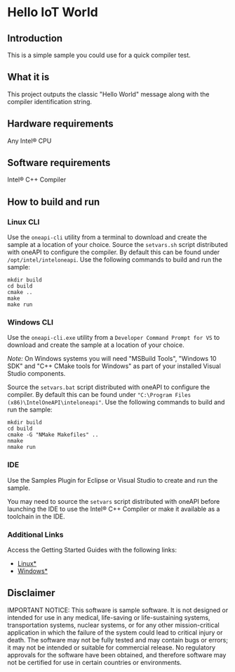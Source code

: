 # Hello IoT World

## Introduction
This is a simple sample you could use for a quick compiler test.

## What it is
This project outputs the classic "Hello World" message along with the compiler identification string.

## Hardware requirements
Any Intel® CPU

## Software requirements
Intel® C++ Compiler

## How to build and run
### Linux CLI
Use the `oneapi-cli` utility from a terminal to download and create the sample at a location of your choice.
Source the `setvars.sh` script distributed with oneAPI to configure the compiler. By default this can be found under
`/opt/intel/inteloneapi`.
Use the following commands to build and run the sample:
```
mkdir build
cd build
cmake ..
make
make run
```
### Windows CLI
Use the `oneapi-cli.exe` utility from a `Developer Command Prompt for VS` to download and create the sample at a location of your choice.

*Note:* On Windows systems you will need "MSBuild Tools", "Windows 10 SDK" and "C++ CMake tools for Windows" as part of your installed Visual Studio components.

Source the `setvars.bat` script distributed with oneAPI to configure the compiler. By default this can be found under
`"C:\Program Files (x86)\IntelOneAPI\inteloneapi"`.
Use the following commands to build and run the sample:
```
mkdir build
cd build
cmake -G "NMake Makefiles" ..
nmake
nmake run
```
### IDE
Use the Samples Plugin for Eclipse or Visual Studio to create and run the sample.

You may need to source the `setvars` script distributed with oneAPI before launching the IDE to use the Intel® C++ Compiler or make it available as a toolchain in the IDE.

### Additional Links
Access the Getting Started Guides with the following links:
 * [Linux\*](https://software.intel.com/en-us/get-started-with-intel-oneapi-linux-get-started-with-the-intel-oneapi-iot-toolkit)
 * [Windows\*](https://software.intel.com/en-us/get-started-with-intel-oneapi-windows-get-started-with-the-intel-oneapi-iot-toolkit)

## Disclaimer
IMPORTANT NOTICE: This software is sample software. It is not designed or intended for use in any medical, life-saving or life-sustaining systems, transportation systems, nuclear systems, or for any other mission-critical application in which the failure of the system could lead to critical injury or death. The software may not be fully tested and may contain bugs or errors; it may not be intended or suitable for commercial release. No regulatory approvals for the software have been obtained, and therefore software may not be certified for use in certain countries or environments.

